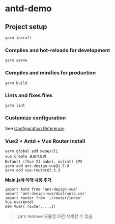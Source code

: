 # antd-demo

## Project setup
```
yarn install
```

### Compiles and hot-reloads for development
```
yarn serve
```

### Compiles and minifies for production
```
yarn build
```

### Lints and fixes files
```
yarn lint
```

### Customize configuration
See [Configuration Reference](https://cli.vuejs.org/config/).


### Vue2 + Antd + Vue Router Install
```
yarn global add @vue/cli
vue create 프로젝트명
Default ([Vue 2] babel, eslint) 선택
yarn add ant-design-vue@1.7.8
yarn add vue-router@3.5.3
```
**Main.js에 아래 내용 추가**
```
import Antd from 'ant-design-vue'
import 'ant-design-vue/dist/antd.css'
import router from './router/index'
Vue.use(Antd)
new Vue({ router, ...})
```

>yarn remove 모듈명 하면 삭제할 수 있음